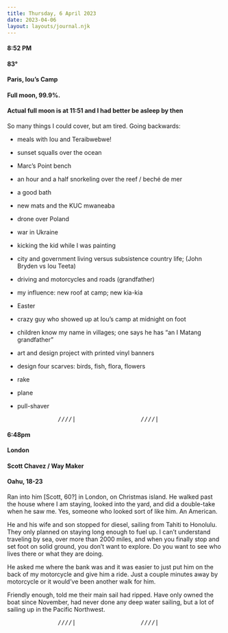 ```yaml
---
title: Thursday, 6 April 2023
date: 2023-04-06
layout: layouts/journal.njk
---
```

#### 8:52 PM
#### 83°
#### Paris, Iou’s Camp

#### Full moon, 99.9%.  
#### Actual full moon is at 11:51 and I had better be asleep by then

So many things I could cover, but am tired. Going backwards:
- meals with Iou and Teraibwebwe!
- sunset squalls over the ocean
- Marc’s Point bench
- an hour and a half snorkeling over the reef / beché de mer
- a good bath
- new mats and the KUC mwaneaba
- drone over Poland
- war in Ukraine
- kicking the kid while I was painting
- city and government living versus subsistence country life; (John Bryden vs Iou Teeta)
- driving and motorcycles and roads (grandfather)
- my influence: new roof at camp; new kia-kia
- Easter
- crazy guy who showed up at Iou’s camp at midnight on foot
- children know my name in villages; one says he has “an I Matang grandfather”
- art and design project with printed vinyl banners
- design four scarves: birds, fish, flora, flowers

- rake
- plane
- pull-shaver

<pre>______________////|__________________////|____</pre>

#### 6:48pm
#### London

#### Scott Chavez / Way Maker
#### Oahu, 18-23

Ran into him [Scott, 60?] in London, on Christmas island. He walked past the house where I am staying, looked into the yard, and did a double-take when he saw me. Yes, someone who looked sort of like him. An American.

He and his wife and son stopped for diesel, sailing from Tahiti to Honolulu. They only planned on staying long enough to fuel up. I can’t understand traveling by sea, over more than 2000 miles, and when you finally stop and set foot on solid ground, you don’t want to explore. Do you want to see who lives there or what they are doing.

He asked me where the bank was and it was easier to just put him on the back of my motorcycle and give him a ride. Just a couple minutes away by motorcycle or it would’ve been another walk for him.

Friendly enough, told me their main sail had ripped. Have only owned the boat since November, had never done any deep water sailing, but a lot of sailing up in the Pacific Northwest.

<pre>______________////|__________________////|____</pre>

